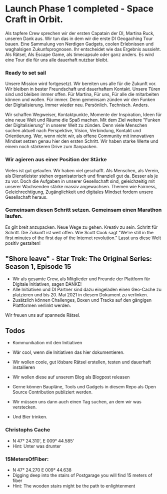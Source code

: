 # Launch Phase 1 completed - Space Craft in Orbit.
Als tapfere Crew sprechen wir der ersten Capatain der DI, Martina Ruck, unseren Dank aus. Wir tun das in dem wir die erste DI Geogaching Tour bauen. Eine Sammulung von Nerdigen Gadgets, coolen Erlebnissen und waghalsigen Zukunfsprognosen. Ihr entscheidet wie das Ergebnis aussieht. Als Rätsel, Als Escape Game, als timecapsule oder ganz anders. Es wird eine Tour die für uns alle dauerhaft nutzbar bleibt. 

###  Ready to set sail
Unsere Mission wird fortgesetzt. Wir bereiten uns alle für die Zukunft vor. Wir bleiben in bester Freundschaft und dauerhaftem Kontakt. Unsere Türen sind und bleiben immer offen. Für Martina, Für uns, Für alle die mitarbeiten können und wollen. Für immer. Denn gemeinsam zünden wir den Funken der Digitalisierung. Immer wieder neu. Persönlich. Technisch. Anders.

Wir schaffen Wegweiser, Kontaktpunkte, Momente der Inspiration, Ideen für eine neue Welt und Räume die Spaß machen. Mit dem Ziel weitere "Funken der Digitalisierung" in unserer Welt zu zünden. Denn viele Menschen suchen aktuell nach Perspektive, Vision, Verbindung, Kontakt und Orientierung. 
Wer, wenn nicht wir, als offene Community mit innovativen Mindset setzen genau hier den ersten Schritt. Wir haben starke Werte und einem noch stärkeren Drive zum #anpacken. 

### Wir agieren aus einer Position der Stärke
Vieles ist gut gelaufen. Wir haben viel geschafft. Als Menschen, als Verein, als Dienstleister stehen organisatorisch und finanziell gut da. 
Besser als je zu vor. Doch die Aufgaben in unserer Gesellschaft sind, geleichzeitig mit unserer Wachsenden stärke massiv angewachsen. 
Themen wie Fairness, Geleichrechtigung, Zugänglichkeit und digitales Mindset fordern unsere Gesellschaft heraus.

### Gemeinsam diesen Schritt setzen. Gemeinsam einen Marathon laufen.
Es gilt breit anzupacken. Neue Wege zu gehen. Kreativ zu sein. Schritt für Schritt. 
Die Zukunft ist weit offen. Wie Scott Cook sagt "We're still in the first minutes of the first day of the Internet revolution."
Lasst uns diese Welt positiv gestalten!



## "Shore leave" - Star Trek: The Original Series: Season 1, Episode 15 

- Wir als gesamte Crew, als Mitglieder und Freunde der Plattform für Digitale Initiativen, sagen DANKE!
- Alle Initiativen und DI Partner sind dazu eingeladen einen Geo-Cache zu platzieren und bis 20. Mai 2021 in diesem Dokument zu verlinken. 
- Zusätzlich können Challenges, Boxen und Tracks auf den gängigen Plattformen verlinkt werden.

Wir freuen uns auf spannede Rätsel.


## Todos

- Kommunikation mit den Initiativen
 - Wär cool, wenn die Initiativen das hier dokumentieren.

- Wir wollen coole, gut lösbare Rätsel erstellen, testen und dauerhaft installieren
- Wir wollen diese auf unserem Blog als Blogpost releasen

- Gerne können Baupläne, Tools und Gadgets in diesem Repo als Open Source Contribution publiziert werden.




- Wir müssen uns dann auch einen Tag suchen, an dem wir was verstecken. 
 - Und Bier trinken.


### Christophs Cache

- N 47° 24.310', E 009° 44.585'
- Hint: Unter was drunter

### 15MetersOfFiber:
- N 47° 24.270 E 009° 44.638
- Digging deep into the stairs of Postgarage you will find 15 meters of fiber
- Hint: The wooden stairs might be the path to enlightenment

